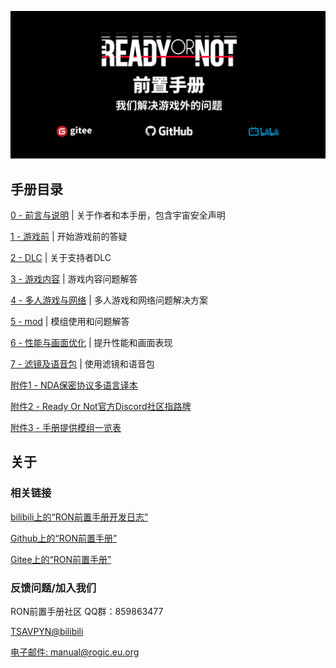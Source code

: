 ![RON前置手册](/assets/banner.png "RON前置手册")

## 手册目录

[0 - 前言与说明](0%20-%20前言与说明.md) | 关于作者和本手册，包含宇宙安全声明

[1 - 游戏前](1%20-%20游戏前.md) | 开始游戏前的答疑

[2 - DLC](2%20-%20DLC.md) | 关于支持者DLC

[3 - 游戏内容](3%20-%20游戏内容.md) | 游戏内容问题解答

[4 - 多人游戏与网络](4%20-%20多人游戏与网络.md) | 多人游戏和网络问题解决方案

[5 - mod](5%20-%20mod.md) | 模组使用和问题解答

[6 - 性能与画面优化](6%20-%20性能与画面优化.md) | 提升性能和画面表现

[7 - 滤镜及语音包](7%20-%20滤镜及语音包.md) | 使用滤镜和语音包

[附件1 - NDA保密协议多语言译本](附件1%20-%20NDA保密协议多语言译本.md)

[附件2 - Ready Or Not官方Discord社区指路牌]()

[附件3 - 手册提供模组一览表]()

## 关于

### 相关链接

[bilibili上的“RON前置手册开发日志”](https://space.bilibili.com/351531280/channel/seriesdetail?sid=3496898)

[Github上的“RON前置手册”](https://github.com/tsavpyn/RON-Pre-Mission-Manual)

[Gitee上的“RON前置手册”](https://gitee.com/tsavpyn/RON-Pre-Mission-Manual)

### 反馈问题/加入我们

RON前置手册社区 QQ群：859863477

[TSAVPYN@bilibili](https://space.bilibili.com/351531280)

[电子邮件: manual@rogic.eu.org](mailto://manual@rogic.eu.org)